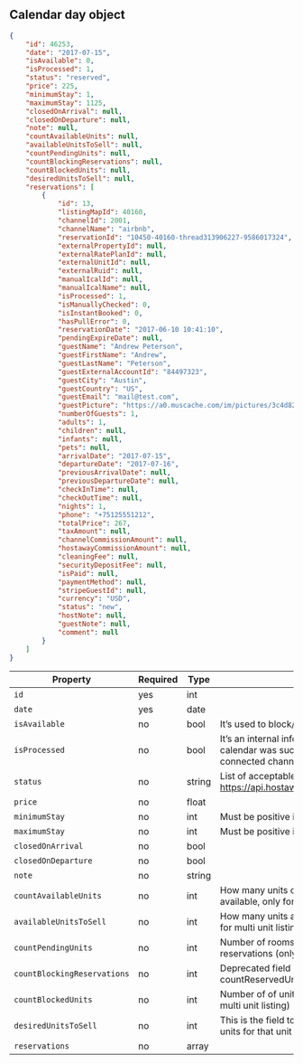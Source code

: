 ## Calendar day object

```json
{
    "id": 46253,
    "date": "2017-07-15",
    "isAvailable": 0,
    "isProcessed": 1,
    "status": "reserved",
    "price": 225,
    "minimumStay": 1,
    "maximumStay": 1125,
    "closedOnArrival": null,
    "closedOnDeparture": null,
    "note": null,
    "countAvailableUnits": null,
    "availableUnitsToSell": null,
    "countPendingUnits": null,
    "countBlockingReservations": null,
    "countBlockedUnits": null,
    "desiredUnitsToSell": null,
    "reservations": [
        {
            "id": 13,
            "listingMapId": 40160,
            "channelId": 2001,
            "channelName": "airbnb",
            "reservationId": "10450-40160-thread313906227-9586017324",
            "externalPropertyId": null,
            "externalRatePlanId": null,
            "externalUnitId": null,
            "externalRuid": null,
            "manualIcalId": null,
            "manualIcalName": null,
            "isProcessed": 1,
            "isManuallyChecked": 0,
            "isInstantBooked": 0,
            "hasPullError": 0,
            "reservationDate": "2017-06-10 10:41:10",
            "pendingExpireDate": null,
            "guestName": "Andrew Peterson",
            "guestFirstName": "Andrew",
            "guestLastName": "Peterson",
            "guestExternalAccountId": "84497323",
            "guestCity": "Austin",
            "guestCountry": "US",
            "guestEmail": "mail@test.com",
            "guestPicture": "https://a0.muscache.com/im/pictures/3c4d82ed-196d-493a-a43b-07fcc70d5ccd.jpg?aki_policy=profile_small",
            "numberOfGuests": 1,
            "adults": 1,
            "children": null,
            "infants": null,
            "pets": null,
            "arrivalDate": "2017-07-15",
            "departureDate": "2017-07-16",
            "previousArrivalDate": null,
            "previousDepartureDate": null,
            "checkInTime": null,
            "checkOutTime": null,
            "nights": 1,
            "phone": "+75125551212",
            "totalPrice": 267,
            "taxAmount": null,
            "channelCommissionAmount": null,
            "hostawayCommissionAmount": null,
            "cleaningFee": null,
            "securityDepositFee": null,
            "isPaid": null,
            "paymentMethod": null,
            "stripeGuestId": null,
            "currency": "USD",
            "status": "new",
            "hostNote": null,
            "guestNote": null,
            "comment": null
        }
    ]
}
```

Property | Required | Type | Description
-------- | -------- | ---- | ----------- 
`id` | yes | int | 
`date` | yes | date | 
`isAvailable` | no | bool | It’s used to block/unblock single unit listings
`isProcessed` | no | bool | It’s an internal informational field to show if the calendar was successfully pushed to all connected channels. 
`status` | no | string | List of acceptable statuses can be found here: https://api.hostaway.com/dictionary/calendarDay
`price` | no | float | 
`minimumStay` | no | int | Must be positive integer
`maximumStay` | no | int | Must be positive integer 
`closedOnArrival` | no | bool | 
`closedOnDeparture` | no | bool | 
`note` | no | string |
`countAvailableUnits` | no | int | How many units of this unit type exist (max available, only for multi unit listing)
`availableUnitsToSell` | no | int | How many units are left (available) to sell (only for multi unit listing)
`countPendingUnits` | no | int | Number of rooms blocked by pending reservations (only for multi unit listing)
`countBlockingReservations` | no | int | Deprecated field (will be replaced with countReservedUnits, only for multi unit listing)
`countBlockedUnits` | no | int | Number of of units manually blocked (only for multi unit listing)
`desiredUnitsToSell` | no | int | This is the field to update to decide how many units for that unit type to be sold   
`reservations` | no | array | 
